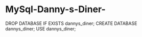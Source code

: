 # MySql-Danny-s-Diner-
DROP DATABASE IF EXISTS dannys_diner;
CREATE DATABASE dannys_diner;
USE dannys_diner;

